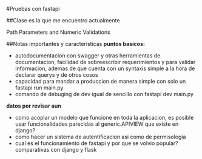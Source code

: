 #Pruebas con fastapi

##Clase es la que me encuentro actualmente

Path Parameters and Numeric Validations

##Notas importantes y caracteristicas
**puntos basicos:**

* autodocumentacion con swagger y otras herramientas de documentacion, facilidad de sobreescribir requerimientos y para validar informacion, ademas de que cuenta con un syntaxis simple a la hora de declarar querys y de otros cosos
* capacidad para mandar a produccion de manera simple con solo un fastapi run main.py
* comando de debuging de dev igual de sencillo con fastapi dev main.py

**datos por revisar aun**

* como acoplar un modelo que funcione en toda la aplicacion, es posible usar funcionalidades parecidas al generic.APIVIEW que existe en django?
* como hacer un sistema de autentificacion asi como de permisologia
* cual es el funcionamiento de fastapi y por que se volvio popular? comparativas con django y flask


